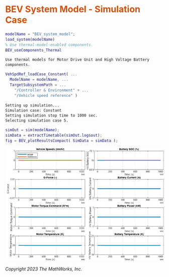 
# <span style="color:rgb(213,80,0)">BEV System Model - Simulation Case</span>
```matlab
modelName = "BEV_system_model";
load_system(modelName)
% Use thermal-model-enabled components.
BEV_useComponents_Thermal
```

```TextOutput
Use thermal models for Motor Drive Unit and High Voltage Battery components.
```

```matlab
VehSpdRef_loadCase_Constant( ...
  ModelName = modelName, ...
  TargetSubsystemPath = ...
    "/Controller & Environment" + ...
    "/Vehicle speed reference" )
```

```TextOutput
Setting up simulation...
Simulation case: Constant
Setting simulation stop time to 1000 sec.
Selecting simulation case 5.
```

```matlab
simOut = sim(modelName);
simData = extractTimetable(simOut.logsout);
fig = BEV_plotResultsCompact( SimData = simData );
```

<center><img src="Media/BEV_Case_Constant_Thermal_media/figure_0.png" width="702" alt="figure_0.png"></center>


*Copyright 2023 The MathWorks, Inc.*

